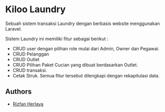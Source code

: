 # Kiloo Laundry

Sebuah sistem transaksi Laundry dengan berbasis website menggunakan Laravel.

Sistem Laundry ini memiliki fitur sebagai berikut : 
- CRUD user dengan pilihan role mulai dari Admin, Owner dan Pegawai.
- CRUD Pelanggan
- CRUD Outlet
- CRUD Pilihan Paket Cucian yang dibuat berdasarkan Outlet.
- CRUD transaksi.
- Cetak Struk.
Semua fitur tersebut dilengkapi dengan rekapitulasi data.
## Authors

- [Rizfan Herlaya](https://www.github.com/Rizfan)
